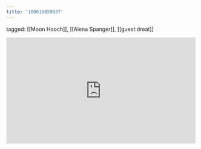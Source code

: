 ```yaml
---
title: '180616859837'
---
```

tagged: [[Moon Hooch]], [[Alena Spanger]], [[guest:dreat]]
<iframe allow="accelerometer; autoplay; clipboard-write; encrypted-media; gyroscope; picture-in-picture" allowfullscreen="" frameborder="0" height="281" id="youtube_iframe" src="https://www.youtube.com/embed/Mvvo9PfB0h4?feature=oembed&amp;enablejsapi=1&amp;origin=https://safe.txmblr.com&amp;wmode=opaque" width="500"></iframe>